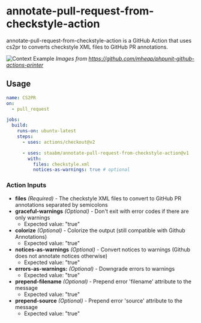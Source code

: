 # annotate-pull-request-from-checkstyle-action

annotate-pull-request-from-checkstyle-action is a GitHub Action that uses cs2pr to  converts checkstyle XML files to GitHub PR annotations.

![Context Example](https://github.com/mheap/phpunit-github-actions-printer/blob/master/phpunit-printer-context.png?raw=true)
_Images from https://github.com/mheap/phpunit-github-actions-printer_

## Usage

```yml
name: CS2PR
on:
  - pull_request

jobs:
  build:
    runs-on: ubuntu-latest
    steps:
      - uses: actions/checkout@v2

      - uses: staabm/annotate-pull-request-from-checkstyle-action@v1
        with:
          files: checkstyle.xml
          notices-as-warnings: true # optional
```

### Action Inputs

- **files** _(Required)_ - The checkstyle XML files to convert to GitHub PR annotations separated by semicolons
- **graceful-warnings** _(Optional)_ - Don't exit with error codes if there are only warnings
  - Expected value: "true"
- **colorize** _(Optional)_ - Colorize the output (still compatible with Github Annotations)
  - Expected value: "true"
- **notices-as-warnings** _(Optional)_ - Convert notices to warnings (Github does not annotate notices otherwise)
  - Expected value: "true"
- **errors-as-warnings:** _(Optional)_ - Downgrade errors to warnings
  - Expected value: "true"
- **prepend-filename** _(Optional)_ - Prepend error 'filename' attribute to the message
  - Expected value: "true"
- **prepend-source** _(Optional)_ - Prepend error 'source' attribute to the message
  - Expected value: "true"
